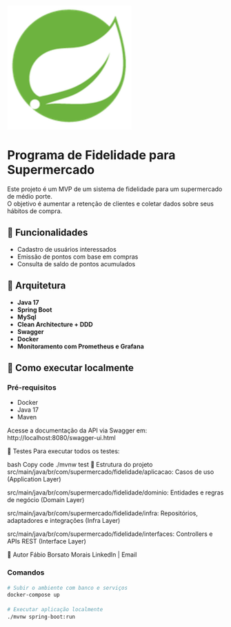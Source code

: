 ![Programa de Fidelidade](https://raw.githubusercontent.com/github/explore/main/topics/spring-boot/spring-boot.png)

# Programa de Fidelidade para Supermercado

Este projeto é um MVP de um sistema de fidelidade para um supermercado de médio porte.  
O objetivo é aumentar a retenção de clientes e coletar dados sobre seus hábitos de compra.

## 🎯 Funcionalidades

- Cadastro de usuários interessados
- Emissão de pontos com base em compras
- Consulta de saldo de pontos acumulados

## 🧱 Arquitetura

- **Java 17**
- **Spring Boot**
- **MySql**
- **Clean Architecture + DDD**
- **Swagger**
- **Docker**
- **Monitoramento com Prometheus e Grafana**

## 🚀 Como executar localmente

### Pré-requisitos

- Docker
- Java 17
- Maven

Acesse a documentação da API via Swagger em:
http://localhost:8080/swagger-ui.html

🧪 Testes
Para executar todos os testes:

bash
Copy code
./mvnw test
📂 Estrutura do projeto
src/main/java/br/com/supermercado/fidelidade/aplicacao: Casos de uso (Application Layer)

src/main/java/br/com/supermercado/fidelidade/dominio: Entidades e regras de negócio (Domain Layer)

src/main/java/br/com/supermercado/fidelidade/infra: Repositórios, adaptadores e integrações (Infra Layer)

src/main/java/br/com/supermercado/fidelidade/interfaces: Controllers e APIs REST (Interface Layer)

👤 Autor
Fábio Borsato Morais
LinkedIn | Email

### Comandos

```bash
# Subir o ambiente com banco e serviços
docker-compose up

# Executar aplicação localmente
./mvnw spring-boot:run
